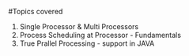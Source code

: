 #Topics covered 

1.	Single Processor & Multi Processors
2.	Process Scheduling at Processor  - Fundamentals
3.	True Prallel Processing - support in JAVA